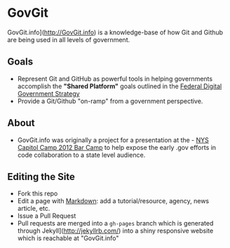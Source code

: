 GovGit
======

GovGit.info](http://GovGit.info) is a knowledge-base of how Git and Github are being used in all levels of government.

## Goals
- Represent Git and GitHub as powerful tools in helping governments accomplish the **"Shared Platform"** goals outlined in the [Federal Digital Government Strategy](http://www.whitehouse.gov/sites/default/files/omb/egov/digital-government/digital-government.html)
- Provide a Git/Github "on-ramp" from a government perspective.

## About
- GovGit.info was originally a project for a presentation at the - [NYS Capitol Camp 2012 Bar Camp](http://capitolcamp.tumblr.com/) to help expose the early .gov efforts in code collaboration to a state level audience.

## Editing the Site
- Fork this repo
- Edit a page with [Markdown](https://github.com/adam-p/markdown-here/wiki/Markdown-Cheatsheet): add a tutorial/resource, agency, news article, etc.
- Issue a Pull Request
- Pull requests are merged into a <code>gh-pages</code> branch which is generated through Jekyll](http://jekyllrb.com/) into a shiny responsive website which is reachable at "GovGit.info"



